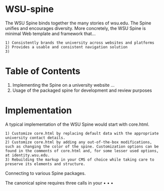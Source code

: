 WSU-spine
================================

The WSU Spine binds together the many stories of wsu.edu. The Spine unifies and encourages diversity. More concretely, the WSU Spine is minimal Web template and framework that...

	1) Consistently brands the university across websites and platforms
	2) Provides a usable and consistent navigation solution
	3)
	

	
Table of Contents
================================
1. Implementing the Spine on a university website
...
10. Usage of the packaged spine for development and review purposes


Implementation
================================
A typical implementation of the WSU Spine would start with core.html.

	1) Customize core.html by replacing default data with the appropriate university contact details.
	2) Customize core.html by adding any out-of-the-box modifications, such as changing the color of the spine. Customization options can be found in the comments of core.html and, for some lesser used options, at identity.wsu.edu.
	3) Rebuilding the markup in your CMS of choice while taking care to preserve its elements and structure.
	
Connecting to various Spine packages.

The canonical spine requires three calls in your <head>
• <link href="http://images.wsu.edu/spine/1/styles.css" />
• <script src="https://ajax.googleapis.com/ajax/libs/jquery/1.10.2/jquery.min.js" type="text/javascript"></script>
• <script src="http://images.wsu.edu/spine/1/scripts.js"></script>